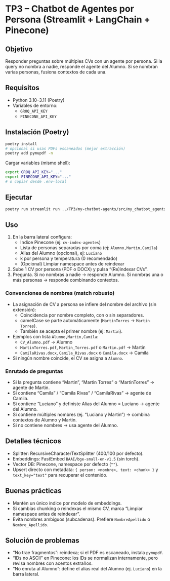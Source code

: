 # TP3 – Chatbot de Agentes por Persona (Streamlit + LangChain + Pinecone)

## Objetivo
Responder preguntas sobre múltiples CVs con un agente por persona. Si la query no nombra a nadie, responde el agente del Alumno. Si se nombran varias personas, fusiona contextos de cada una.

## Requisitos
- Python 3.10–3.11 (Poetry)
- Variables de entorno:
  - `GROQ_API_KEY`
  - `PINECONE_API_KEY`

## Instalación (Poetry)
```bash
poetry install
# opcional si usas PDFs escaneados (mejor extracción)
poetry add pymupdf -n
```
Cargar variables (mismo shell):
```bash
export GROQ_API_KEY="..."
export PINECONE_API_KEY="..."
# o copiar desde .env-local
```

## Ejecutar
```bash
poetry run streamlit run ../TP3/my-chatbot-agents/src/my_chatbot_agents/app_agents.py
```

## Uso
1) En la barra lateral configura:
   - Índice Pinecone (ej: `cv-index-agentes`)
   - Lista de personas separadas por coma (ej: `Alumno,Martin,Camila`)
   - Alias del Alumno (opcional), ej: `Luciano`
   - k por persona y temperatura (0 recomendado)
   - (Opcional) Limpiar namespace antes de reindexar
2) Sube 1 CV por persona (PDF o DOCX) y pulsa “(Re)indexar CVs”.
3) Pregunta. Si no nombras a nadie → responde Alumno. Si nombras una o más personas → responde combinando contextos.

### Convenciones de nombres (match robusto)
- La asignación de CV a persona se infiere del nombre del archivo (sin extensión):
  - Coincidencia por nombre completo, con o sin separadores.
  - camelCase se parte automáticamente (`MartinTorres` → `Martin Torres`).
  - También se acepta el primer nombre (ej: `Martin`).
- Ejemplos con lista `Alumno,Martin,Camila`:
  - `CV_Alumno.pdf` → Alumno
  - `MartinTorres.pdf`, `Martin_Torres.pdf` o `Martin.pdf` → Martin
  - `CamilaRivas.docx`, `Camila_Rivas.docx` o `Camila.docx` → Camila
- Si ningún nombre coincide, el CV se asigna a `Alumno`.

### Enrutado de preguntas
- Si la pregunta contiene “Martin”, “Martin Torres” o “MartinTorres” → agente de Martin.
- Si contiene “Camila” / “Camila Rivas” / “CamilaRivas” → agente de Camila.
- Si contiene “Luciano” y definiste Alias del Alumno = Luciano → agente del Alumno.
- Si contiene múltiples nombres (ej. “Luciano y Martin”) → combina contextos de Alumno y Martin.
- Si no contiene nombres → usa agente del Alumno.

## Detalles técnicos
- Splitter: RecursiveCharacterTextSplitter (400/100 por defecto).
- Embeddings: FastEmbed `BAAI/bge-small-en-v1.5` (sin torch).
- Vector DB: Pinecone, namespace por defecto (`""`).
- Upsert directo con metadata: `{ person: <nombre>, text: <chunk> }` y `text_key="text"` para recuperar el contenido.

## Buenas prácticas
- Mantén un único índice por modelo de embeddings.
- Si cambias chunking o reindexas el mismo CV, marca “Limpiar namespace antes de reindexar”.
- Evita nombres ambiguos (subcadenas). Prefiere `NombreApellido` o `Nombre_Apellido`.

## Solución de problemas
- “No trae fragmentos”: reindexa; si el PDF es escaneado, instala `pymupdf`.
- “IDs no ASCII” en Pinecone: los IDs se normalizan internamente, pero revisa nombres con acentos extraños.
- “No enruta al Alumno”: define el alias real del Alumno (ej. `Luciano`) en la barra lateral.
